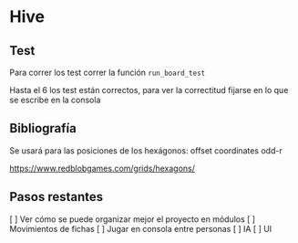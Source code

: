 # Hive

## Test

Para correr los test correr la función `run_board_test`

Hasta el 6 los test están correctos, para ver la correctitud fijarse en lo que se escribe en la consola

## Bibliografía

Se usará para las posiciones de los hexágonos: offset coordinates odd-r

https://www.redblobgames.com/grids/hexagons/

## Pasos restantes

[ ] Ver cómo se puede organizar mejor el proyecto en módulos
[ ] Movimientos de fichas
[ ] Jugar en consola entre personas
[ ] IA
[ ] UI
